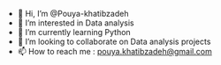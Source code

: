 - 👋 Hi, I’m @Pouya-khatibzadeh
- 👀 I’m interested in Data analysis
- 🌱 I’m currently learning Python
- 💞️ I’m looking to collaborate on Data analysis projects
- 📫 How to reach me : pouya.khatibzadeh@gmail.com

<!---
Pouya-khatibzadeh/Pouya-khatibzadeh is a ✨ special ✨ repository because its `README.md` (this file) appears on your GitHub profile.
You can click the Preview link to take a look at your changes.
--->

